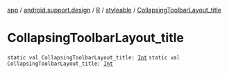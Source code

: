 [app](../../../index.md) / [android.support.design](../../index.md) / [R](../index.md) / [styleable](index.md) / [CollapsingToolbarLayout_title](.)

# CollapsingToolbarLayout_title

`static val CollapsingToolbarLayout_title: `[`Int`](https://kotlinlang.org/api/latest/jvm/stdlib/kotlin/-int/index.html)
`static val CollapsingToolbarLayout_title: `[`Int`](https://kotlinlang.org/api/latest/jvm/stdlib/kotlin/-int/index.html)